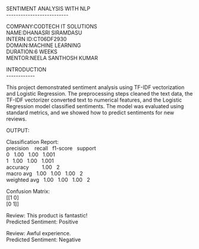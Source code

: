 SENTIMENT ANALYSIS WITH NLP<br/>
--------------------------</br>

COMPANY:CODTECH IT SOLUTIONS</br>
NAME:DHANASRI SIRAMDASU</br>
INTERN ID:CT06DF2930</br>
DOMAIN:MACHINE LEARNING</br>
DURATION:6 WEEKS</br>
MENTOR:NEELA SANTHOSH KUMAR</br>


INTRODUCTION<br/>
------------<br/>

This project demonstrated sentiment analysis using TF-IDF vectorization and Logistic Regression. The preprocessing steps cleaned the text data, the TF-IDF vectorizer converted text to numerical features, and the Logistic Regression model classified sentiments. The model was evaluated using standard metrics, and we showed how to predict sentiments for new reviews.</br>


OUTPUT:<br/>

Classification Report:<br/>
      precision &nbsp;&nbsp;&nbsp;recall&nbsp;&nbsp;&nbsp;f1-score&nbsp;&nbsp;&nbsp;support<br/>
           0&nbsp;&nbsp;&nbsp;1.00&nbsp;&nbsp;&nbsp;1.00&nbsp;&nbsp;&nbsp;1.001<br/>
           1&nbsp;&nbsp;&nbsp;1.00&nbsp;&nbsp;&nbsp;1.00&nbsp;&nbsp;&nbsp;1.001<br/>
    accuracy&nbsp;&nbsp;&nbsp;&nbsp;&nbsp;&nbsp;&nbsp;&nbsp;&nbsp;1.00&nbsp;&nbsp;&nbsp;2<br/>
   macro avg&nbsp;&nbsp;&nbsp;1.00&nbsp;&nbsp;&nbsp;1.00&nbsp;&nbsp;&nbsp;1.00&nbsp;&nbsp;&nbsp;2<br/>
weighted avg&nbsp;&nbsp;&nbsp;1.00&nbsp;&nbsp;&nbsp;1.00&nbsp;&nbsp;&nbsp;1.00&nbsp;&nbsp;&nbsp;2<br/>

Confusion Matrix:<br/>
[[1 0]<br/>
 [0 1]]<br/>

Review: This product is fantastic!<br/>
Predicted Sentiment: Positive<br/>

Review: Awful experience.<br/>
Predicted Sentiment: Negative<br/>
